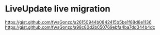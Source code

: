 # LiveUpdate live migration

https://gist.github.com/fwsGonzo/a26150944b0842415b5be1f88d8e1136
https://gist.github.com/fwsGonzo/a98c80d2b050769ebfa4ba7dd344b4dc

